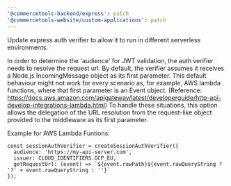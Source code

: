 ```yaml
---
'@commercetools-backend/express': patch
'@commercetools-website/custom-applications': patch
---
```


Update express auth verifier to allow it to run in different serverless environments.

In order to determine the 'audience' for JWT validation, the auth verifier needs to resolve the request url.
By default, the verifier assumes it receives a Node.js IncomingMessage object as its first parameter.
This default behaviour might not work for every scenario as, for example, AWS lambda functions, where that first parameter is an Event object.
(Reference: https://docs.aws.amazon.com/apigateway/latest/developerguide/http-api-develop-integrations-lambda.html)
To handle these situations, this option allows the delegation of the URL resolution from the request-like object provided to the middleware as its first parameter.

Example for AWS Lambda Funtions:

```
const sessionAuthVerifier = createSessionAuthVerifier({
  audience: 'https://my-api-server.com',
  issuer: CLOUD_IDENTIFIERS.GCP_EU,
  getRequestUrl: (event) => `${event.rawPath}${event.rawQueryString ? '?' + event.rawQueryString : ''}`
});
```
